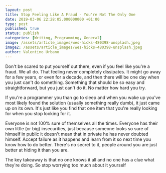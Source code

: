 ```yaml
---
layout: post
title: Stop Feeling Like A Fraud - You're Not The Only One
date: 2019-03-06 22:28:05.000000000 +01:00
type: post
published: true
status: publish
categories: [Writing, Programming, General]
image: /assets/article_images/wes-hicks-480398-unsplash.jpeg
image2: /assets/article_images/wes-hicks-480398-unsplash.jpeg
author: Valentino Urbano
---
```


Don't be scared to put yourself out there, even if you feel like you're a fraud. We all do. That feeling never completely dissipates. It might go away for a few years, or even for a decade, and then there will be one day when you just can't do something. Something that should be so easy and straightforward, but you just can't do it. No matter how hard you try.

If you're a programmer you than go to sleep and when you wake up you've most likely found the solution (usually something really dumb), it just came up on its own. It's just like you find that one item that you're really looking for when you stop looking for it.

Everyone is not 100% sure of themselves all the times. Everyone has their own little (or big) insecurities, just because someone looks so sure of himself in public it doesn't mean that in private he has never doubted himself. Accept failure as it happens and learn from it so next time you know how to do better. There's no secret to it, people around you are just better at hiding it than you are.

The key takeaway is that no one knows it all and no one has a clue what they're doing. So stop worrying too much about it yourself
